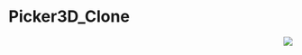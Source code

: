 # Picker3D_Clone
<img align='right' src='https://drive.google.com/file/d/1Bt-wbyH_6xa6Ps-IwKyA2Ex5SyJifVq8/view?usp=sharing'>
